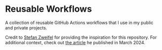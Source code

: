 # Reusable Workflows

A collection of reusable GitHub Actions workflows that I use in my public and private projects.

Credit to [Stefan Zweifel](https://github.com/stefanzweifel) for providing the inspiration for this repository. For additional context, check out [the article](https://stefanzweifel.dev/posts/2024/03/03/my-reusable-github-actions-workflows) he published in March 2024.